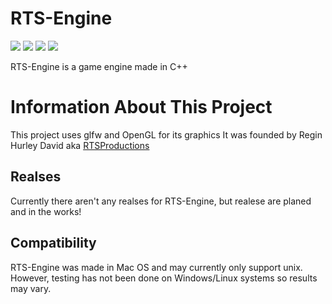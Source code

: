 # RTS-Engine

![](https://shields-staging.herokuapp.com/github/downloads/RTSProductions/RTS-Engine/total)
![](https://shields-staging.herokuapp.com/github/directory-file-count/RTSProductions/RTS-Engine)
![](https://img.shields.io/github/repo-size/RTSProductions/RTS-Engine)
![](https://img.shields.io/tokei/lines/github/RTSProductions/RTS-Engine)


RTS-Engine is a game engine made in C++


# Information About This Project
This project uses glfw and OpenGL for its graphics
It was founded by Regin Hurley David aka [RTSProductions](https://github.com/RTSProductions)

## Realses
Currently there aren't any realses for RTS-Engine, but realese are planed and in the works!

## Compatibility
RTS-Engine was made in Mac OS and may currently only support unix. However, testing has not been done on Windows/Linux systems so results may vary.
